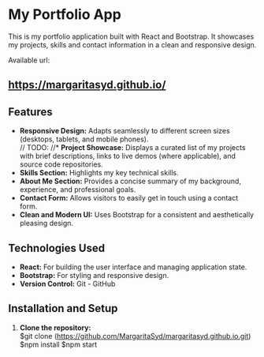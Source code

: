 # My Portfolio App  

This is my portfolio application built with React and Bootstrap.  It showcases my projects, skills and contact information in a clean and responsive design. 

Available url:
## https://margaritasyd.github.io/

## Features  

* **Responsive Design:** Adapts seamlessly to different screen sizes (desktops, tablets, and mobile phones).  
// TODO: 
//* **Project Showcase:** Displays a curated list of my projects with brief descriptions, links to live demos (where applicable), and source code repositories.  
* **Skills Section:** Highlights my key technical skills.  
* **About Me Section:** Provides a concise summary of my background, experience, and professional goals.  
* **Contact Form:** Allows visitors to easily get in touch using a contact form.  
* **Clean and Modern UI:** Uses Bootstrap for a consistent and aesthetically pleasing design.   

## Technologies Used  

* **React:** For building the user interface and managing application state.  
* **Bootstrap:** For styling and responsive design.   
* **Version Control:**  Git - GitHub


## Installation and Setup  

1. **Clone the repository:**  
  $git clone (https://github.com/MargaritaSyd/margaritasyd.github.io.git)
  $npm install
  $npm start
